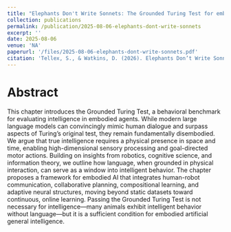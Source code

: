 ```yaml
---
title: "Elephants Don't Write Sonnets: The Grounded Turing Test for embodied AI"
collection: publications
permalink: /publication/2025-08-06-elephants-dont-write-sonnets
excerpt: ''
date: 2025-08-06
venue: 'NA'
paperurl: '/files/2025-08-06-elephants-dont-write-sonnets.pdf'
citation: 'Tellex, S., & Watkins, D. (2026). Elephants Don’t Write Sonnets: The Grounded Turing Test for Embodied AI. In G. Konidaris (Ed.), Designing an Intelligence. MIT Press. (Forthcoming)'
---
```


# Abstract
This chapter introduces the Grounded Turing Test, a behavioral benchmark for evaluating intelligence in embodied agents. While modern large language models can convincingly mimic human dialogue and surpass aspects of Turing’s original test, they remain fundamentally disembodied. We argue that true intelligence requires a physical presence in space and time, enabling high-dimensional sensory processing and goal-directed motor actions. Building on insights from robotics, cognitive science, and information theory, we outline how language, when grounded in physical interaction, can serve as a window into intelligent behavior. The chapter proposes a framework for embodied AI that integrates human-robot communication, collaborative planning, compositional learning, and adaptive neural structures, moving beyond static datasets toward continuous, online learning. Passing the Grounded Turing Test is not necessary for intelligence—many animals exhibit intelligent behavior without language—but it is a sufficient condition for embodied artificial general intelligence.
